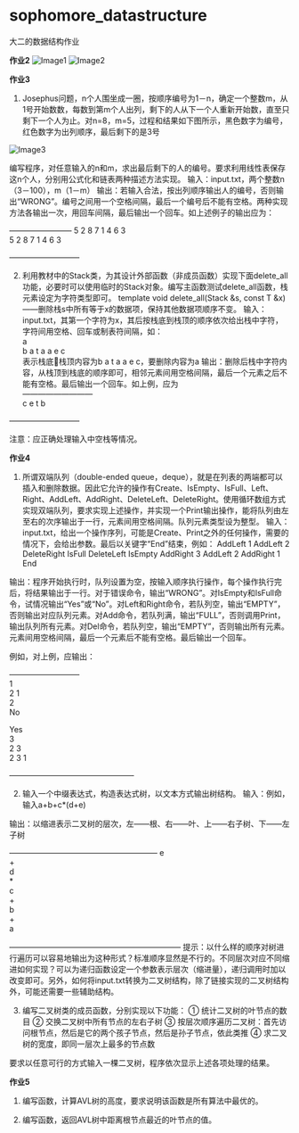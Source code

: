 # sophomore_datastructure
大二的数据结构作业

**作业2**
![Image1](https://raw.githubusercontent.com/lidmir/sophomore_datastructure/master/img/%E4%B8%8A%E6%9C%BA%E4%BD%9C%E4%B8%9A2.1-2.3.jpg)
![Image2](https://raw.githubusercontent.com/lidmir/sophomore_datastructure/master/img/%E4%B8%8A%E6%9C%BA%E4%BD%9C%E4%B8%9A2.4.jpg)

**作业3**
1.	Josephus问题，n个人围坐成一圈，按顺序编号为1－n，确定一个整数m，从1号开始数数，每数到第m个人出列，剩下的人从下一个人重新开始数，直至只剩下一个人为止。对n=8，m=5，过程和结果如下图所示，黑色数字为编号，红色数字为出列顺序，最后剩下的是3号

![Image3](https://raw.githubusercontent.com/lidmir/sophomore_datastructure/master/img/pic3.png)

编写程序，对任意输入的n和m，求出最后剩下的人的编号。要求利用线性表保存这n个人，分别用公式化和链表两种描述方法实现。
输入：input.txt，两个整数n（3－100），m（1－m）
输出：若输入合法，按出列顺序输出人的编号，否则输出“WRONG”。编号之间用一个空格间隔，最后一个编号后不能有空格。两种实现方法各输出一次，用回车间隔，最后输出一个回车。如上述例子的输出应为：

――――――――
5 2 8 7 1 4 6 3  
5 2 8 7 1 4 6 3  

―――――――――

2.	利用教材中的Stack类，为其设计外部函数（非成员函数）实现下面delete_all功能，必要时可以使用临时的Stack对象。编写主函数测试delete_all函数，栈元素设定为字符类型即可。
template <class T>
void delete_all(Stack<T> &s, const T &x)——删除栈s中所有等于x的数据项，保持其他数据项顺序不变。
输入：input.txt，其第一个字符为x，其后按栈底到栈顶的顺序依次给出栈中字符，字符间用空格、回车或制表符间隔，如：  
a  
b a t a a e c  
表示栈底栈顶内容为b a t a a e c，要删除内容为a
输出：删除后栈中字符内容，从栈顶到栈底的顺序即可，相邻元素间用空格间隔，最后一个元素之后不能有空格。最后输出一个回车。如上例，应为  
―――――――――  
c e t b  
  
―――――――――

注意：应正确处理输入中空栈等情况。

**作业4**
1.	所谓双端队列（double-ended queue，deque），就是在列表的两端都可以插入和删除数据。因此它允许的操作有Create、IsEmpty、IsFull、Left、Right、AddLeft、AddRight、DeleteLeft、DeleteRight。使用循环数组方式实现双端队列，要求实现上述操作，并实现一个Print输出操作，能将队列由左至右的次序输出于一行，元素间用空格间隔。队列元素类型设为整型。
输入：input.txt，给出一个操作序列，可能是Create、Print之外的任何操作，需要的情况下，会给出参数。最后以关键字“End”结束，例如：
AddLeft	1
AddLeft	2
DeleteRight
IsFull
DeleteLeft
IsEmpty
AddRight 3
AddLeft 2
AddRight 1
End

输出：程序开始执行时，队列设置为空，按输入顺序执行操作，每个操作执行完后，将结果输出于一行。对于错误命令，输出“WRONG”。对IsEmpty和IsFull命令，试情况输出“Yes”或“No”。对Left和Right命令，若队列空，输出“EMPTY”，否则输出对应队列元素。对Add命令，若队列满，输出“FULL”，否则调用Print，输出队列所有元素。对Del命令，若队列空，输出“EMPTY”，否则输出所有元素。元素间用空格间隔，最后一个元素后不能有空格。最后输出一个回车。

例如，对上例，应输出：

―――――――――  
1  
2 1  
2  
No  
  
Yes  
3  
2 3  
2 3 1  
  
――――――――――――――――  

2.	输入一个中缀表达式，构造表达式树，以文本方式输出树结构。
输入：例如，输入a+b+c*(d+e)

输出：以缩进表示二叉树的层次，左——根、右——叶、上——右子树、下——左子树

―――――――――――――――――――
			e	  		
		+	  	
			d  			
	*	  
		c  		
+  
		b  
	+	  
		a  
  
――――――――――――――――――――――
提示：以什么样的顺序对树进行遍历可以容易地输出为这种形式？标准顺序显然是不行的。不同层次对应不同缩进如何实现？可以为递归函数设定一个参数表示层次（缩进量），递归调用时加以改变即可。另外，如何将input.txt转换为二叉树结构，除了链接实现的二叉树结构外，可能还需要一些辅助结构。



3.	编写二叉树类的成员函数，分别实现以下功能：
①	统计二叉树的叶节点的数目
②	交换二叉树中所有节点的左右子树
③	按层次顺序遍历二叉树：首先访问根节点，然后是它的两个孩子节点，然后是孙子节点，依此类推
④	求二叉树的宽度，即同一层次上最多的节点数

要求以任意可行的方式输入一棵二叉树，程序依次显示上述各项处理的结果。

**作业5**
1.	编写函数，计算AVL树的高度，要求说明该函数是所有算法中最优的。

2.	编写函数，返回AVL树中距离根节点最近的叶节点的值。
